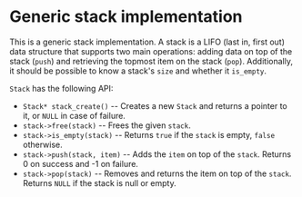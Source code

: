 # Generic stack implementation

This is a generic stack implementation. A stack is a LIFO (last in, first out) data structure that supports two main operations: adding data on top of the stack (`push`) and retrieving the topmost item on the stack (`pop`). Additionally, it should be possible to know a stack's `size` and whether it `is_empty`. 

`Stack` has the following API:
  * `Stack* stack_create()` -- Creates a new `Stack` and returns a pointer to it, or `NULL` in case of failure.
  * `stack->free(stack)` -- Frees the given `stack`.
  * `stack->is_empty(stack)` -- Returns `true` if the `stack` is empty, `false` otherwise.
  * `stack->push(stack, item)` -- Adds the `item` on top of the `stack`. Returns 0 on success and -1 on failure.
  * `stack->pop(stack)` -- Removes and returns the item on top of the `stack`. Returns `NULL` if the stack is null or empty.
